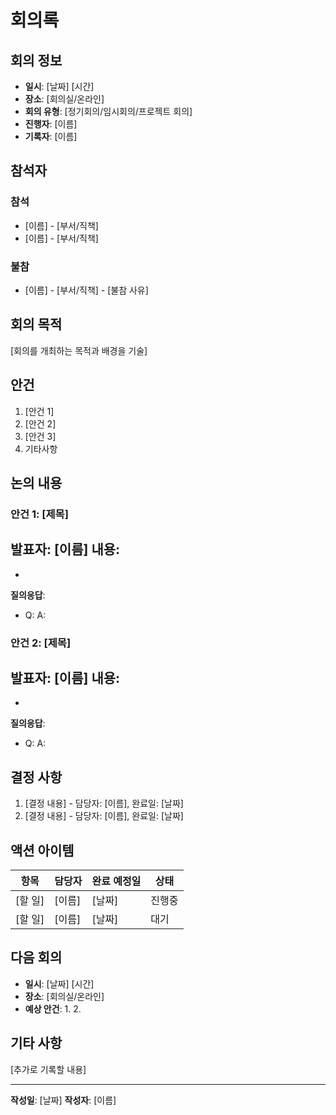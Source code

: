 # 회의록

## 회의 정보
- **일시**: [날짜] [시간]
- **장소**: [회의실/온라인]
- **회의 유형**: [정기회의/임시회의/프로젝트 회의]
- **진행자**: [이름]
- **기록자**: [이름]

## 참석자
### 참석
- [이름] - [부서/직책]
- [이름] - [부서/직책]

### 불참
- [이름] - [부서/직책] - [불참 사유]

## 회의 목적
[회의를 개최하는 목적과 배경을 기술]

## 안건
1. [안건 1]
2. [안건 2] 
3. [안건 3]
4. 기타사항

## 논의 내용

### 안건 1: [제목]
**발표자**: [이름]
**내용**: 
- 
- 
**질의응답**:
- Q: 
  A: 

### 안건 2: [제목]
**발표자**: [이름]
**내용**: 
- 
- 
**질의응답**:
- Q: 
  A: 

## 결정 사항
1. [결정 내용] - 담당자: [이름], 완료일: [날짜]
2. [결정 내용] - 담당자: [이름], 완료일: [날짜]

## 액션 아이템
| 항목 | 담당자 | 완료 예정일 | 상태 |
|------|--------|-------------|------|
| [할 일] | [이름] | [날짜] | 진행중 |
| [할 일] | [이름] | [날짜] | 대기 |

## 다음 회의
- **일시**: [날짜] [시간]
- **장소**: [회의실/온라인]
- **예상 안건**: 
  1. 
  2. 

## 기타 사항
[추가로 기록할 내용]

---
**작성일**: [날짜]
**작성자**: [이름]
